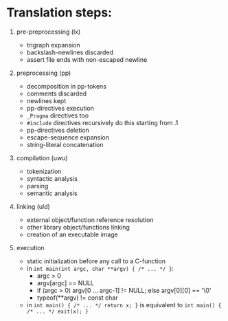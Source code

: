 # Translation steps:

1. pre-preprocessing (lx)
	* trigraph expansion
	* backslash-newlines discarded
	* assert file ends with non-escaped newline

2. preprocessing (pp)
	* decomposition in pp-tokens
	* comments discarded
	* newlines kept
	* pp-directives execution
	* `_Pragma` directives too
	* `#include` directives recursively do this starting from .1
	* pp-directives deletion
	* escape-sequence expansion
	* string-literal concatenation

3. compilation (uwu)
	* tokenization
	* syntactic analysis
	* parsing
	* semantic analysis

4. linking (uld)
	* external object/function reference resolution
	* other library object/functions linking
	* creation of an executable image

5. execution
	* static initialization before any call to a C-function
	* in `int main(int argc, char **argv) { /* ... */ }`:
		* argc > 0
		* argv[argc] == NULL
		* if (argc > 0) argv[0 ... argc-1] != NULL; else argv[0][0] == '\0'
		* typeof(**argv) != const char
	* in `int main() { /* ... */ return x; }` is equivalent to `int main() { /* ... */ exit(x); }`

